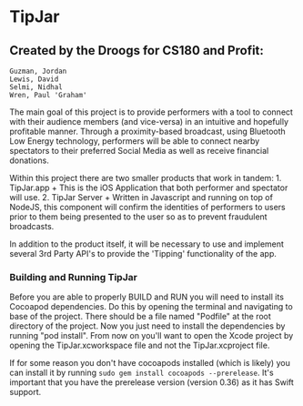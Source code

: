 # TipJar
## Created by the Droogs for CS180 and Profit:
	Guzman, Jordan
	Lewis, David
	Selmi, Nidhal
	Wren, Paul 'Graham'

The main goal of this project is to provide performers with a tool to connect with their audience members (and vice-versa) in an intuitive and hopefully profitable manner. Through a proximity-based broadcast, using Bluetooth Low Energy technology, performers will be able to connect nearby spectators to their preferred Social Media as well as receive financial donations.

Within this project there are two smaller products that work in tandem:
	1. TipJar.app
	    + This is the iOS Application that both performer and spectator will use.
	2. TipJar Server
	    + Written in Javascript and running on top of NodeJS, this component will confirm the identities of performers to users prior to them being presented to the user so as to prevent fraudulent broadcasts.

In addition to the product itself, it will be necessary to use and implement several 3rd Party API's to provide the 'Tipping' functionality of the app.


### Building and Running TipJar
Before you are able to properly BUILD and RUN you will need to install its Cocoapod dependencies. Do this by opening the terminal and navigating to base of the project. There should be a file named "Podfile" at the root directory of the project. Now you just need to install the dependencies by running "pod install". From now on you'll want to open the Xcode project by opening the TipJar.xcworkspace file and not the TipJar.xcproject file.

If for some reason you don't have cocoapods installed (which is likely) you can install it by running `sudo gem install cocoapods --prerelease`. It's important that you have the prerelease version (version 0.36) as it has Swift support.